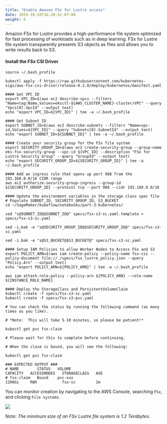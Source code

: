 ```yaml
---
title: "Enable Amazon FSx for Lustre access"
date: 2019-10-28T16:20:52-07:00
weight: 6
---
```


Amazon FSx for Lustre provides a high-performance file system optimized for fast processing of workloads such as in deep learning. FSx for Lustre file system transparently presents S3 objects as files and allows you to write results back to S3.

#### Install the FSx CSI Driver
```
source ~/.bash_profile

kubectl apply -f https://raw.githubusercontent.com/kubernetes-sigs/aws-fsx-csi-driver/release-0.2.0/deploy/kubernetes/manifest.yaml 

#### Get VPC ID
export VPC_ID=$(aws ec2 describe-vpcs --filters "Name=tag:Name,Values=eksctl-${AWS_CLUSTER_NAME}-cluster/VPC" --query "Vpcs[0].VpcId" --output text)
echo "export VPC_ID=${VPC_ID}" | tee -a ~/.bash_profile

#### Get Subnet ID
export SUBNET_ID=$(aws ec2 describe-subnets --filters "Name=vpc-id,Values=${VPC_ID}" --query "Subnets[0].SubnetId" --output text)
echo "export SUBNET_ID=${SUBNET_ID}" | tee -a ~/.bash_profile

#### Create your security group for the FSx file system
export SECURITY_GROUP_ID=$(aws ec2 create-security-group --group-name eks-fsx-security-group --vpc-id ${VPC_ID} --description "FSx for Lustre Security Group" --query "GroupId" --output text)
echo "export SECURITY_GROUP_ID=${SECURITY_GROUP_ID}" | tee -a ~/.bash_profile

#### Add an ingress rule that opens up port 988 from the 192.168.0.0/16 CIDR range
aws ec2 authorize-security-group-ingress --group-id ${SECURITY_GROUP_ID} --protocol tcp --port 988 --cidr 192.168.0.0/16

#### Update the environment variables in the storage class spec file
# Populate SUBNET_ID, SECURITY_GROUP_ID, S3_BUCKET
cd ~/SageMaker/kubeflow/notebooks/part-3-kubernetes/

sed "s@SUBNET_ID@$SUBNET_ID@" specs/fsx-s3-sc.yaml.template > specs/fsx-s3-sc.yaml

sed -i.bak -e "s@SECURITY_GROUP_ID@$SECURITY_GROUP_ID@" specs/fsx-s3-sc.yaml 

sed -i.bak -e "s@S3_BUCKET@$S3_BUCKET@" specs/fsx-s3-sc.yaml

#### Setup IAM Policies to allow Worker Nodes to Access FSx and S3
export POLICY_ARN=$(aws iam create-policy --policy-name fsx-csi --policy-document file://./specs/fsx_lustre_policy.json --query "Policy.Arn" --output text)
echo "export POLICY_ARN=${POLICY_ARN}" | tee -a ~/.bash_profile

aws iam attach-role-policy --policy-arn ${POLICY_ARN} --role-name ${INSTANCE_ROLE_NAME}

#### Deploy the StorageClass and PersistentVolumeClaim
kubectl create -f specs/fsx-s3-sc.yaml
kubectl create -f specs/fsx-s3-pvc.yaml

# You can check the status by running the following command (as many times as you like). 

# *Note:  This will take 5-10 minutes, so please be patient!*

kubectl get pvc fsx-claim 

# Please wait for this to complete before continuing.

# When the claim is bound, you will see the following:

kubectl get pvc fsx-claim

### EXPECTED OUTPUT ###
# NAME        STATUS   VOLUME                                     CAPACITY   ACCESSMODES   STORAGECLASS   AGE
# fsx-claim   Bound    pvc-xxx                                    1200Gi     RWX           fsx-sc         1m

```

You can monitor creation by navigating to the AWS Console, searching `FSx`, and clicking `File systems`.

![](/images/eks/fsx-lustre.png)

_Note:  The minimum size of an FSx Lustre file system is 1.2 Terabytes._
